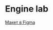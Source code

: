 # Engine lab

[Макет в Figma](https://www.figma.com/file/wAPjqT4psjvc1EL3KBEpIC/test?node-id=0%3A1&t=HmPZUXYvMAgipVer-0)
